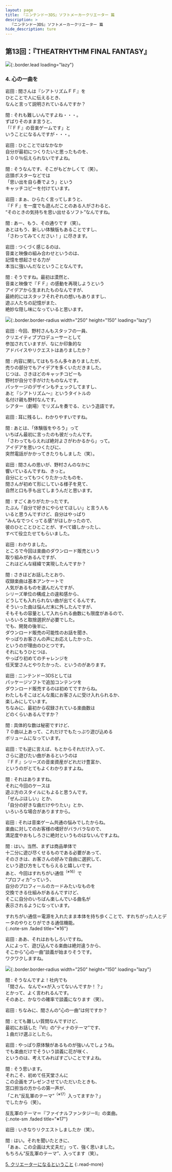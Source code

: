 ```yaml
---
layout: page
title: 『ニンテンドー3DS』ソフトメーカークリエーター 篇
description: >
  『ニンテンドー3DS』ソフトメーカークリエーター 篇
hide_description: ture
---
```


## 第13回：『THEATRHYTHM FINAL FANTASY』

![](/others/interviews/jp/3ds/creators/vol1/img/mainvisual4.jpg){:.border.lead loading="lazy"}

### 4. 心の一曲を

岩田
: 間さんは『シアトリズムＦＦ』を<br>ひとことで人に伝えるとき、<br>なんと言って説明されているんですか？

間
: それも難しいんですよね・・・。<br>ずばりそのまま言うと、<br>「『ＦＦ』の音楽ゲームです」と<br>いうことになるんですが・・・。

岩田
: ひとことではなかなか<br>自分が最初につくりたいと思ったものを、<br>１００％伝えられないですよね。

間
: そうなんです、そこがもどかしくて（笑）。<br>店頭ポスターなどでは<br>「思い出を自ら奏でよう」という<br>キャッチコピーを付けています。

岩田
: まぁ、ひらたく言ってしまうと、<br>『ＦＦ』を一度でも遊んだことのある人がさわると、<br>“そのときの気持ちを思い出せるソフト”なんですね。

間
: あー、もう、その通りです（笑）。<br>あとはもう、新しい体験版もあることですし、<br>「さわってみてください！」に尽きます。

岩田
: つくづく感じるのは、<br>音楽と映像の組み合わせというのは、<br>記憶を想起させる力が<br>本当に強いんだなということなんです。

間
: そうですね。最初は漠然と、<br>音楽と映像で『ＦＦ』の感動を再現しようという<br>アイデアから生まれたものなんですが、<br>最終的にはスタッフそれぞれの想いもありますし、<br>遊ぶ人たちの記憶がまた、<br>絶妙な隠し味になっていると思います。

![](/others/interviews/jp/3ds/creators/vol1/img/photo8.jpg){:.border.border-radius width="250" height="150" loading="lazy"}

岩田
: 今回、野村さんもスタッフの一員、<br>クリエイティブプロデューサーとして<br>参加されていますが、なにか印象的な<br>アドバイスやリクエストはありましたか？

間
: 内容に関してはもちろん多々ありましたが、<br>売りの部分でもアイデアを多くいただきました。<br>じつは、さきほどのキャッチコピーも<br>野村が自分で手がけたものなんです。<br>パッケージのデザインもチェックしてますし、<br>あと『シアトリズム～』というタイトルの<br>名付け親も野村なんです。<br>シアター（劇場）でリズムを奏でる、という造語です。

岩田
: 耳に残るし、わかりやすいですね。

間
: あとは、「体験版をやろう」って<br>いちばん最初に言ったのも彼だったんです。<br>「さわってもらえれば絶対よさがわかるから」って。<br>アイデアを思いつくたびに、<br>突然電話がかかってきたりもしました（笑）。

岩田
: 間さんの思いが、野村さんのなかに<br>響いているんですね、きっと。<br>自分にとってもつくりたかったものを、<br>間さんが初めて形にしている様子を見て、<br>自然と口も手も出てしまうんだと思います。

間
: すごくありがたかったです。<br>たぶん「自分で好きにやらせてほしい」と言う人も<br>いると思うんですけど、自分はやっぱり<br>“みんなでつくってる感”がほしかったので、<br>彼のひとことひとことが、すべて嬉しかったし、<br>すべて役立たせてもらいました。

岩田
: わかりました。<br>ところで今回は楽曲のダウンロード販売という<br>取り組みがあるんですが、<br>これはどんな経緯で実現したんですか？

間
: さきほどお話したとおり、<br>収録楽曲は基本アンケートで<br>人気があるものを選んだんですが、<br>シリーズ単位の構成上の違和感から、<br>どうしても入れられない曲が出てくるんです。<br>そういった曲は悩んだ末に外したんですが、<br>そもそもの容量として入れられる曲数にも限度があるので、<br>いろいろと取捨選択が必要でした。<br>でも、開発の後半に、<br>ダウンロード販売の可能性のお話を聞き、<br>やっぱりお客さんの声にお応えしたかった、<br>というのが理由のひとつです。<br>それにもうひとつは、<br>やっぱり初めてのチャレンジを<br>任天堂さんとやりたかった、というのがあります。

岩田
: ニンテンドー3DSとしては<br>パッケージソフトで追加コンテンツを<br>ダウンロード販売するのは初めてですからね。<br>わたしもそこはどんな風にお客さんに受け入れられるか、<br>楽しみにしています。<br>ちなみに、最初から収録されている楽曲数は<br>どのくらいあるんですか？

間
: 具体的な数は秘密ですけど、<br>７０曲以上あって、これだけでもたっぷり遊び込める<br>ボリュームになっています。

岩田
: でも逆に言えば、もとからそれだけ入って、<br>さらに遊びたい曲があるというのは<br>『ＦＦ』シリーズの音楽資産がどれだけ豊富か、<br>というのがとてもよくわかりますよね。

間
: それはありますね。<br>それに今回のケースは<br>遊ぶ方のスタイルにもよると思うんです。<br>「ぜんぶほしい」とか、<br>「自分の好きな曲だけやりたい」とか、<br>いろいろな場合がありますから。

岩田
: それは音楽ゲーム共通の悩みでしたからね。<br>楽曲に対してのお客様の嗜好がバラバラなので、<br>満足度やおもしろさに絶対というものはないんですよね。

間
: はい。当然、まずは商品単体で<br>十二分に遊び尽くせるものである必要があって、<br>そのさきは、お客さんの好みで自由に選択して、<br>という遊び方をしてもらえると嬉しいです。<br>あと、今回はすれちがい通信<sup>（※16）</sup>で<br>“プロフィカ”っていう、<br>自分のプロフィールのカードみたいなものを<br>交換できる仕組みがあるんですけど、<br>そこに自分のいちばん楽しんでいる曲名が<br>表示されるようになっています。

すれちがい通信＝電源を入れたまま本体を持ち歩くことで、すれちがった人とデータのやりとりができる通信機能。              
{:.note-sm .faded title="※16"}

岩田
: ああ、それはおもしろいですね。<br>人によって、遊び込んでる楽曲は絶対違うから、<br>そこから“心の一曲”談義が始まりそうです。<br>ワクワクしますね。

![](/others/interviews/jp/3ds/creators/vol1/img/photo9.jpg){:.border.border-radius width="250" height="150" loading="lazy"}

間
: そうなんですよ！社内でも<br>「間さん、なんで××が入ってないんですか！？」<br>とかって、よく言われるんです。<br>そのあと、かなりの確率で談義になります（笑）。

岩田
: ちなみに、間さんの“心の一曲”は何ですか？

間
: とても難しい質問なんですけど、<br>最初にお話した『VI』の“ティナのテーマ”です、<br>１曲だけ選ぶとしたら。

岩田
: やっぱり原体験があるものが強いんでしょうね。<br>でも楽曲だけでそういう談義に花が咲く、<br>というのは、考えてみればすごいことですよね。

間
: そう思います。<br>それこそ、初めて任天堂さんに<br>この企画をプレゼンさせていただいたときも、<br>窓口担当の方からの第一声が、<br>「これ“反乱軍のテーマ”<sup>（※17）</sup>入ってますか？」<br>でしたから（笑）。

反乱軍のテーマ＝『ファイナルファンタジーII』の楽曲。              
{:.note-sm .faded title="※17"}

岩田
: いきなりリクエストしましたか（笑）。

間
: はい。それを聞いたときに、<br>「あぁ、この企画は大丈夫だ」って、強く思いました。<br>もちろん“反乱軍のテーマ”、入ってます（笑）。

[5. クリエーターになるということ](5.md)
{:.read-more}

